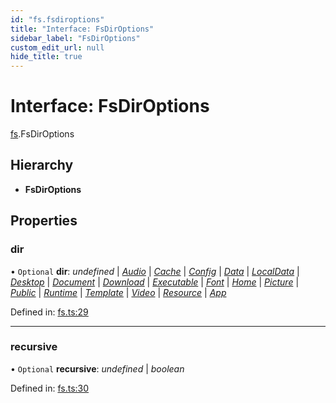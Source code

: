 ```yaml
---
id: "fs.fsdiroptions"
title: "Interface: FsDirOptions"
sidebar_label: "FsDirOptions"
custom_edit_url: null
hide_title: true
---
```


# Interface: FsDirOptions

[fs](../modules/fs.md).FsDirOptions

## Hierarchy

* **FsDirOptions**

## Properties

### dir

• `Optional` **dir**: *undefined* \| [*Audio*](../enums/fs.basedirectory.md#audio) \| [*Cache*](../enums/fs.basedirectory.md#cache) \| [*Config*](../enums/fs.basedirectory.md#config) \| [*Data*](../enums/fs.basedirectory.md#data) \| [*LocalData*](../enums/fs.basedirectory.md#localdata) \| [*Desktop*](../enums/fs.basedirectory.md#desktop) \| [*Document*](../enums/fs.basedirectory.md#document) \| [*Download*](../enums/fs.basedirectory.md#download) \| [*Executable*](../enums/fs.basedirectory.md#executable) \| [*Font*](../enums/fs.basedirectory.md#font) \| [*Home*](../enums/fs.basedirectory.md#home) \| [*Picture*](../enums/fs.basedirectory.md#picture) \| [*Public*](../enums/fs.basedirectory.md#public) \| [*Runtime*](../enums/fs.basedirectory.md#runtime) \| [*Template*](../enums/fs.basedirectory.md#template) \| [*Video*](../enums/fs.basedirectory.md#video) \| [*Resource*](../enums/fs.basedirectory.md#resource) \| [*App*](../enums/fs.basedirectory.md#app)

Defined in: [fs.ts:29](https://github.com/tauri-apps/tauri/blob/237b49b/cli/tauri.js/api-src/fs.ts#L29)

___

### recursive

• `Optional` **recursive**: *undefined* \| *boolean*

Defined in: [fs.ts:30](https://github.com/tauri-apps/tauri/blob/237b49b/cli/tauri.js/api-src/fs.ts#L30)
